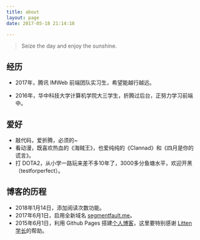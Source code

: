 ```yaml
---
title: about
layout: page
date: 2017-05-18 21:14:18

---
```


> Seize the day and enjoy the sunshine.

## 经历

- 2017年，腾讯 IMWeb 前端团队实习生，希望能越行越远。


- 2016年，华中科技大学计算机学院大三学生，折腾过后台，正努力学习前端中。

## 爱好

- 敲代码，爱折腾，必须的~
- 看动漫，既喜欢热血的《海贼王》，也爱纯纯的《Clannad》和《四月是你的谎言》。
- 打 DOTA2，从小学一路玩来差不多10年了，3000多分鱼塘水平，欢迎开黑（testforperfect）。

## 博客的历程

- 2018年1月14日，添加阅读次数功能。
- 2017年6月1日，启用全新域名 [segmentfault.me](http://segmentfault.me/)。
- 2015年6月1日，利用 Github Pages 搭建[个人博客](http://leonard-peng.github.io/)，这里要特别感谢 [Litten 学长](http://litten.me/)的帮助。
